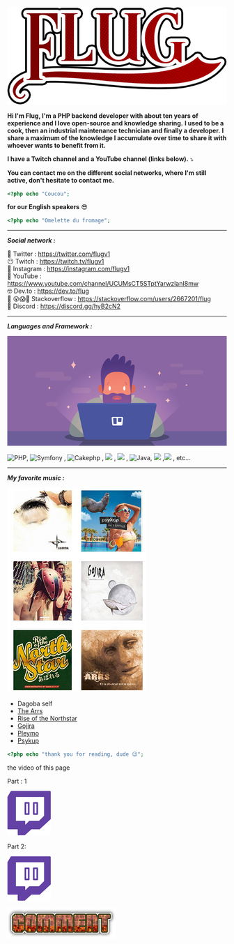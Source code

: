 

![flug it's me](images/flug.png)

**Hi I'm Flug, I'm a PHP backend developer with about ten years of experience and I love open-source and knowledge sharing.** 
**I used to be a cook, then an industrial maintenance technician and finally a developer.** 
**I share a maximum of the knowledge I accumulate over time to share it with whoever wants to benefit from it.** 

**I have a Twitch channel and a YouTube channel (links below).** ⤵️

**You can contact me on the different social networks, where I'm still active, don't hesitate to contact me.** 

```php
<?php echo "Coucou"; 
```

**for our English speakers** 😎

```php
<?php echo "Omelette du fromage"; 
```

------

***Social network :*** 

🐣					  Twitter   	 :  https://twitter.com/flugv1  
	😶				 Twitch        :  https://twitch.tv/flugv1  
		💩			 Instagram  :  https://instagram.com/flugv1  
			🤬		 YouTube    :  https://www.youtube.com/channel/UCUMsCT5STptYarwzlanI8mw  
			    🤓 	Dev.to        :  https://dev.to/flug  
🤯 😵😱🥵	 Stackoverflow : https://stackoverflow.com/users/2667201/flug  
👾					Discord : https://discord.gg/hyB2cN2

------

***Languages and Framework :*** 



![nia nia nia](images/illustration.png)

   ![PHP](https://img.shields.io/badge/-PHP-purple), ![Symfony](https://img.shields.io/badge/SF-symfony-black) , ![Cakephp](https://img.shields.io/badge/-cakephp-red) , ![](https://img.shields.io/badge/-ReactPHP-informational) , ![](https://img.shields.io/badge/-Javascript-gray) ,  ![Java](https://img.shields.io/badge/-Java-purple), ![](https://img.shields.io/badge/-CSharp-success) ,![](https://img.shields.io/badge/-ReactJs-9cf)  , etc...

------

***My favorite music :***  



![](images/covers/covers.jpg)

- Dagoba self
- [The Arrs](https://open.spotify.com/album/6jQcX2rMzJjXs0FIm2GEfN?si=QZ9cA_krTZe9qnpfD6IzsQ) 
- [ Rise of the Northstar](https://open.spotify.com/album/6q04u0C0h5wSToPiQwUQmN?si=Au2zijaWQeGUROhBg8vwjQ)
- [Gojira](https://open.spotify.com/album/48oP5ver3MEQ68DvJ22CvY?si=rHRXWIUzRSCaJ8GH8YcnRA) 
- [Pleymo]( https://open.spotify.com/album/0rNcytw4wOXB7NG2B5jrDV?si=CicT4uNKRFSh2AYysFIYTg)
- [Psykup](https://open.spotify.com/album/2HSRHoiIfRHRRHNiGtBaMJ?si=2f38pP6QR821WVCeXa89fQ) 

```php
<?php echo "thank you for reading, dude 😉"; 
```



the video of this page 

Part : 1

 [![twitch](images/580b57fcd9996e24bc43c540.png)](https://www.twitch.tv/videos/776585796)

Part 2:

 [![twitch](images/580b57fcd9996e24bc43c540.png)](https://www.twitch.tv/videos/785882056)

[![Comment](images/comment.png)](https://github.com/flug/flug/issues/new)
